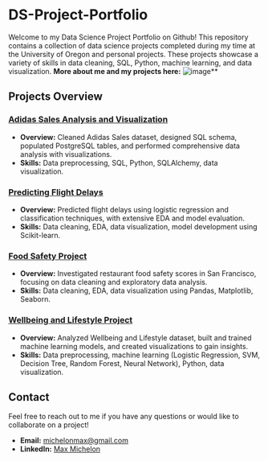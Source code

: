 # DS-Project-Portfolio

Welcome to my Data Science Project Portfolio on Github! This repository contains a collection of data science projects completed during my time at the University of Oregon and personal projects. These projects showcase a variety of skills in data cleaning, SQL, Python, machine learning, and data visualization.
**More about me and my projects here:** ![image](https://github.com/maxmichelon/DS-Project-Portfolio/assets/128748451/29545363-c89a-4caf-b1b7-1976c527abff)**


## Projects Overview

### [Adidas Sales Analysis and Visualization]([link-to-project](https://github.com/maxmichelon/DS-Project-Portfolio/tree/main/Adidas_Sales))
- **Overview:** Cleaned Adidas Sales dataset, designed SQL schema, populated PostgreSQL tables, and performed comprehensive data analysis with visualizations.
- **Skills:** Data preprocessing, SQL, Python, SQLAlchemy, data visualization.

### [Predicting Flight Delays]([link-to-project](https://github.com/maxmichelon/DS-Project-Portfolio/tree/main/Project%202%3A%20Logistic%20Regression%20and%20Classification))
- **Overview:** Predicted flight delays using logistic regression and classification techniques, with extensive EDA and model evaluation.
- **Skills:** Data cleaning, EDA, data visualization, model development using Scikit-learn.

### [Food Safety Project]([link-to-project](https://github.com/maxmichelon/DS-Project-Portfolio/tree/main/Project%3A%20Food%20Safety))
- **Overview:** Investigated restaurant food safety scores in San Francisco, focusing on data cleaning and exploratory data analysis.
- **Skills:** Data cleaning, EDA, data visualization using Pandas, Matplotlib, Seaborn.

### [Wellbeing and Lifestyle Project]([link-to-project](https://github.com/maxmichelon/DS-Project-Portfolio/tree/main/Wellbeing%20and%20Lifestyle%20Project))
- **Overview:** Analyzed Wellbeing and Lifestyle dataset, built and trained machine learning models, and created visualizations to gain insights.
- **Skills:** Data preprocessing, machine learning (Logistic Regression, SVM, Decision Tree, Random Forest, Neural Network), Python, data visualization.

## Contact
Feel free to reach out to me if you have any questions or would like to collaborate on a project!
- **Email:** michelonmax@gmail.com
- **LinkedIn:** [Max Michelon]([https://www.linkedin.com/in/maxmichelon](https://www.linkedin.com/in/max-michelon021/))

